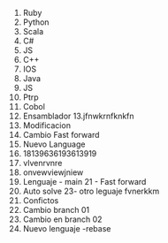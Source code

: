1. Ruby
2. Python
3. Scala
4. C#
5. JS
6. C++
7. IOS
8. Java
9. JS
10. Ptrp 
11. Cobol
12. Ensamblador 
13.jfnwkrnfknkfn
14. Modificacion 
15. Cambio Fast forward
16. Nuevo Language
17. 18139636193613919
18. vlvenrvnre
19. onvewviewjniew
20. Lenguaje - main
21 - Fast forward
22. Auto solve
23- otro leguaje fvnerkkm
24. Confictos
25. Cambio branch 01
26. Cambio en branch 02
27. Nuevo lenguaje -rebase